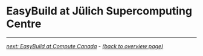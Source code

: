 # EasyBuild at Jülich Supercomputing Centre

---

[*next: EasyBuild at Compute Canada*](computecanada.md) - [*(back to overview page)*](index.md)
